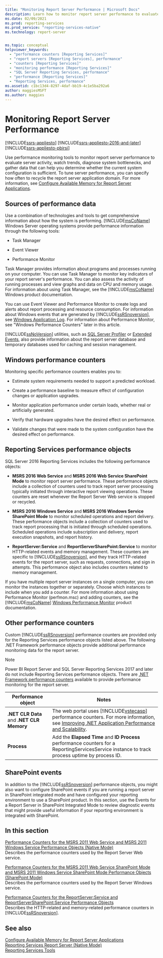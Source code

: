 ```yaml
---
title: "Monitoring Report Server Performance | Microsoft Docs"
description: Learn how to monitor report server performance to evaluate server activity, watch trends, diagnose bottlenecks, and gather data about system configuration.
ms.date: 02/09/2021
ms.prod: reporting-services
ms.prod_service: "reporting-services-native"
ms.technology: report-server


ms.topic: conceptual
helpviewer_keywords: 
  - "performance counters [Reporting Services]"
  - "report servers [Reporting Services], performance"
  - "counters [Reporting Services]"
  - "monitoring performance [Reporting Services]"
  - "SQL Server Reporting Services, performance"
  - "performance [Reporting Services]"
  - "Reporting Services, performance"
ms.assetid: c1bc13d4-8297-4daf-bb19-4c1e5ba292a6
author: maggiesMSFT
ms.author: maggies
---
```

# Monitoring Report Server Performance

[!INCLUDE[ssrs-appliesto](../../includes/ssrs-appliesto.md)] [!INCLUDE[ssrs-appliesto-2016-and-later](../../includes/ssrs-appliesto-2016-and-later.md)] [!INCLUDE[ssrs-appliesto-pbirsi](../../includes/ssrs-appliesto-pbirs.md)]

  Use performance monitoring tools to monitor report server performance to evaluate server activity, watch trends, diagnose system bottlenecks, and gather data that can help you determine whether the current system configuration is sufficient. To tune server performance, you can specify how often to recycle the report server application domain. For more information, see [Configure Available Memory for Report Server Applications](../../reporting-services/report-server/configure-available-memory-for-report-server-applications.md).  
  
## Sources of performance data  
 Use a combination of technologies and tools to get comprehensive information about how the system is performing. [!INCLUDE[msCoName](../../includes/msconame-md.md)] Windows Server operating systems provide performance information through the following tools:  
  
-   Task Manager  
  
-   Event Viewer  
  
-   Performance Monitor  
  
 Task Manager provides information about programs and processes running on your computer. You can use Task Manager to monitor key indicators of your report server's performance. You can also assess the activity of running processes and view graphs and data on CPU and memory usage. For information about using Task Manager, see the [!INCLUDE[msCoName](../../includes/msconame-md.md)] Windows product documentation.  
  
 You can use Event Viewer and Performance Monitor to create logs and alerts about report processing and resource consumption. For information about Windows events that are generated by [!INCLUDE[ssRSnoversion](../../includes/ssrsnoversion-md.md)], see [Windows Application Log](../../reporting-services/report-server/windows-application-log.md). For information about Performance Monitor, see "Windows Performance Counters" later in this article.  
  
 [!INCLUDE[ssNoVersion](../../includes/ssnoversion-md.md)] utilities, such as [SQL Server Profiler](../../tools/sql-server-profiler/sql-server-profiler.md) or [Extended Events](../../relational-databases/extended-events/extended-events.md), also provide information about the report server database and temporary databases used for caching and session management.  
  
## Windows performance counters  
 Monitoring specific performance counters enables you to:  
  
-   Estimate system requirements needed to support a predicted workload.  
  
-   Create a performance baseline to measure effect of configuration changes or application upgrades.  
  
-   Monitor application performance under certain loads, whether real or artificially generated.  
  
-   Verify that hardware upgrades have the desired effect on performance.  
  
-   Validate changes that were made to the system configuration have the desired effect on performance.  

  
## Reporting Services performance objects  
SQL Server 2016 Reporting Services includes the following performance objects:  
  
-   **MSRS 2016 Web Service** and **MSRS 2016 Web Service SharePoint Mode** to monitor report server performance. These performance objects include a collection of counters used to track report server processing typically initiated through interactive report viewing operations. These counters are reset whenever the Report Server Web service is stopped or recycled.  
  
-   **MSRS 2016 Windows Service** and **MSRS 2016 Windows Service SharePoint Mode** to monitor scheduled operations and report delivery. These performance objects include a collection of counters used to track report processing that is initiated through scheduled operations. Scheduled operations include subscription and delivery, report execution snapshots, and report history.  
  
-   **ReportServer:Service** and **ReportServerSharePoint:Service** to monitor HTTP-related events and memory management. These counters are specific to [!INCLUDE[ssRSnoversion](../../includes/ssrsnoversion-md.md)], and they track HTTP-related events for the report server, such as requests, connections, and sign in attempts. This performance object also includes counters related to memory management.  
  
 If you have multiple report server instances on a single computer, you can monitor the instances together or separately. Choose which instances to include when you add a counter. For more information about using Performance Monitor (perfmon.msc) and adding counters, see the [!INCLUDE[msCoName](../../includes/msconame-md.md)] [Windows Performance Monitor](https://docs.microsoft.com/previous-versions/windows/it-pro/windows-server-2008-R2-and-2008/cc749249(v=ws.11)) product documentation.  
  
## Other performance counters  
 Custom [!INCLUDE[ssRSnoversion](../../includes/ssrsnoversion-md.md)] performance counters are provided only for the Reporting Services performance objects listed above. The following .NET Framework performance objects provide additional performance monitoring data for the report server.
 
 > [!NOTE]
 > Power BI Report Server and SQL Server Reporting Services 2017 and later do not include Reporting Services performance objects. There are [.NET Framework performance counters](https://docs.microsoft.com/dotnet/framework/debug-trace-profile/performance-counters) available to provide performance monitoring for the report server. 
 
|Performance object|Notes|  
|------------------------|-----------|  
|**.NET CLR Data** and **.NET CLR Memory**|The web portal uses [!INCLUDE[vstecasp](../../includes/vstecasp-md.md)] performance counters. For more information, see [Improving .NET Application Performance and Scalability](https://www.microsoft.com/download/details.aspx?id=11711).|  
|**Process**|Add the **Elapsed Time** and **ID Process** performance counters for a ReportingServicesService instance to track process uptime by process ID.|  
  
## SharePoint events  
 In addition to the [!INCLUDE[ssRSnoversion](../../includes/ssrsnoversion-md.md)] performance objects, you might also want to configure SharePoint events if you are running a report server in SharePoint integrated mode and have configured your reporting environment to use a SharePoint product. In this section, use the Events for a Report Server in SharePoint Integrated Mode to review diagnostic events that might provide useful information if your reporting environment is integrated with SharePoint.  
  
## In this section  
 [Performance Counters for the MSRS 2011 Web Service and MSRS 2011 Windows Service Performance Objects &#40;Native Mode&#41;](../../reporting-services/report-server/performance-counters-msrs-2011-web-service-performance-objects.md)  
 Describes the performance counters used by the Report Server Web service.  
  
 [Performance Counters for the MSRS 2011 Web Service SharePoint Mode and MSRS 2011 Windows Service SharePoint Mode Performance Objects &#40;SharePoint Mode&#41;](../../reporting-services/report-server/performance-counters-msrs-2011-sharepoint-mode-performance-objects.md)  
 Describes the performance counters used by the Report Server Windows service.  
  
 [Performance Counters for the ReportServer:Service  and ReportServerSharePoint:Service Performance Objects](../../reporting-services/report-server/performance-counters-reportserver-service-performance-objects.md)  
 Describes the HTTP-related and memory-related performance counters in [!INCLUDE[ssRSnoversion](../../includes/ssrsnoversion-md.md)].  
  
## See also  
 [Configure Available Memory for Report Server Applications](../../reporting-services/report-server/configure-available-memory-for-report-server-applications.md)   
 [Reporting Services Report Server &#40;Native Mode&#41;](../../reporting-services/report-server/reporting-services-report-server-native-mode.md)   
 [Reporting Services Tools](../../reporting-services/tools/reporting-services-tools.md)  
  
